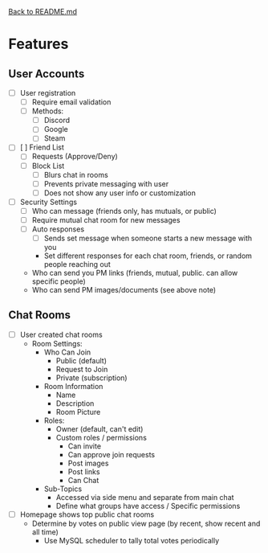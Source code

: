 [Back to README.md](../README.md)

# Features

## User Accounts

- [ ] User registration
  - [ ] Require email validation
  - [ ] Methods:
    - [ ] Discord
    - [ ] Google
    - [ ] Steam
- [ ] [ ] Friend List
  - [ ] Requests (Approve/Deny)
  - [ ] Block List
    - [ ] Blurs chat in rooms
    - [ ] Prevents private messaging with user
    - [ ] Does not show any user info or customization
- [ ] Security Settings
  - [ ] Who can message (friends only, has mutuals, or public)
  - [ ] Require mutual chat room for new messages
  - [ ] Auto responses
    - [ ] Sends set message when someone starts a new message with you
    - Set different responses for each chat room, friends, or random people reaching out
  - Who can send you PM links (friends, mutual, public. can allow specific people)
  - Who can send PM images/documents (see above note)

## Chat Rooms

- [ ] User created chat rooms
  - Room Settings:
    - Who Can Join
      - Public (default)
      - Request to Join
      - Private (subscription)
    - Room Information
      - Name
      - Description
      - Room Picture
    - Roles:
      - Owner (default, can't edit)
      - Custom roles / permissions
        - Can invite
        - Can approve join requests
        - Post images
        - Post links
        - Can Chat
    - Sub-Topics
      - Accessed via side menu and separate from main chat
      - Define what groups have access / Specific permissions
- [ ] Homepage shows top public chat rooms
  - Determine by votes on public view page (by recent, show recent and all time)
    - Use MySQL scheduler to tally total votes periodically
